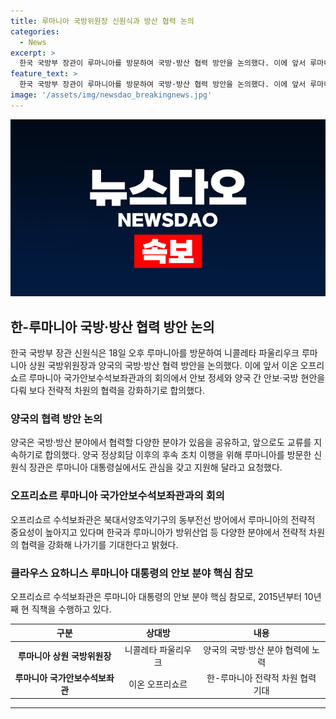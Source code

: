 ```yaml
---
title: 루마니아 국방위원장 신원식과 방산 협력 논의
categories:
  - News
excerpt: >
  한국 국방부 장관이 루마니아를 방문하여 국방·방산 협력 방안을 논의했다. 이에 앞서 루마니아 국가안보수석보좌관과의 회의도 이뤄졌는데, 양국은 방위산업 등 다양한 분야에서의 전략적 협력을 강화하기로 합의했다. 루마니아 대통령의 안보 분야 핵심 참모도 참석하여 협력을 지지했다. 이번 회의를 통해 한국과 루마니아의 군사 협력이 더욱 강화될 전망이다.
feature_text: >
  한국 국방부 장관이 루마니아를 방문하여 국방·방산 협력 방안을 논의했다. 이에 앞서 루마니아 국가안보수석보좌관과의 회의도 이뤄졌는데, 양국은 방위산업 등 다양한 분야에서의 전략적 협력을 강화하기로 합의했다. 루마니아 대통령의 안보 분야 핵심 참모도 참석하여 협력을 지지했다. 이번 회의를 통해 한국과 루마니아의 군사 협력이 더욱 강화될 전망이다.
image: '/assets/img/newsdao_breakingnews.jpg'
---
```


<p><img src="/assets/img/newsdao_breakingnews.jpg" alt="firstkoreanews 속보" /></p>

<h2 data-ke-size="size26">한-루마니아 국방·방산 협력 방안 논의</h2>

<p data-ke-size="size16">한국 국방부 장관 신원식은 18일 오후 루마니아를 방문하여 니콜레타 파울리우크 루마니아 상원 국방위원장과 양국의 국방·방산 협력 방안을 논의했다. 이에 앞서 이온 오프리쇼르 루마니아 국가안보수석보좌관과의 회의에서 안보 정세와 양국 간 안보·국방 현안을 다뤄 보다 전략적 차원의 협력을 강화하기로 합의했다.</p>

<h3 data-ke-size="size24">양국의 협력 방안 논의</h3>

<p data-ke-size="size16">양국은 국방·방산 분야에서 협력할 다양한 분야가 있음을 공유하고, 앞으로도 교류를 지속하기로 합의했다. 양국 정상회담 이후의 후속 조치 이행을 위해 루마니아를 방문한 신원식 장관은 루마니아 대통령실에서도 관심을 갖고 지원해 달라고 요청했다.</p>

<h3 data-ke-size="size24">오프리쇼르 루마니아 국가안보수석보좌관과의 회의</h3>

<p data-ke-size="size16">오프리쇼르 수석보좌관은 북대서양조약기구의 동부전선 방어에서 루마니아의 전략적 중요성이 높아지고 있다며 한국과 루마니아가 방위산업 등 다양한 분야에서 전략적 차원의 협력을 강화해 나가기를 기대한다고 밝혔다.</p>

<h3 data-ke-size="size24">클라우스 요하니스 루마니아 대통령의 안보 분야 핵심 참모</h3>

<p data-ke-size="size16">오프리쇼르 수석보좌관은 루마니아 대통령의 안보 분야 핵심 참모로, 2015년부터 10년째 현 직책을 수행하고 있다.</p>

<table>
    <thead>
        <tr>
            <th style="text-align: center;">구분</th>
            <th style="text-align: center;">상대방</th>
            <th style="text-align: center;">내용</th>
        </tr>
    </thead>
    <tbody>
        <tr>
            <td style="text-align: center;"><b>루마니아 상원 국방위원장</b></td>
            <td style="text-align: center;">니콜레타 파울리우크</td>
            <td style="text-align: center;">양국의 국방·방산 분야 협력에 노력</td>
        </tr>
        <tr>
            <td style="text-align: center;"><b>루마니아 국가안보수석보좌관</b></td>
            <td style="text-align: center;">이온 오프리쇼르</td>
            <td style="text-align: center;">한-루마니아 전략적 차원 협력 기대</td>
        </tr>
    </tbody>
</table>

<p><hr data-ke-size="full"></p>

